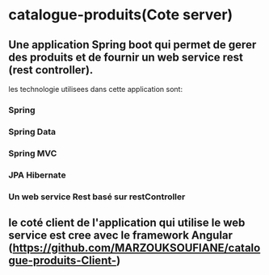 # catalogue-produits(Cote server)

## Une application Spring boot qui permet de gerer des produits et de fournir un web service rest (rest controller).

les technologie utilisees dans cette application sont:
 
 ### Spring
 ### Spring Data
 ### Spring MVC
 ### JPA Hibernate
 ### Un web service Rest basé sur restController

## le coté client de l'application qui utilise le web service est cree avec le framework Angular (https://github.com/MARZOUKSOUFIANE/catalogue-produits-Client-)
